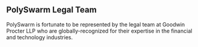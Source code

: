 ## PolySwarm Legal Team

PolySwarm is fortunate to be represented by the legal team at Goodwin Procter LLP who are globally-recognized for their expertise in the financial and technology industries.
